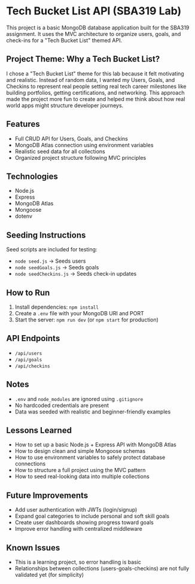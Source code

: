 # Tech Bucket List API (SBA319 Lab)

This project is a basic MongoDB database application built for the SBA319 assignment. It uses the MVC architecture to organize users, goals, and check-ins for a "Tech Bucket List" themed API.

## Project Theme: Why a Tech Bucket List?
I chose a "Tech Bucket List" theme for this lab because it felt motivating and realistic. Instead of random data, I wanted my Users, Goals, and Checkins to represent real people setting real tech career milestones like building portfolios, getting certifications, and networking.  This approach made the project more fun to create and helped me think about how real world apps might structure developer journeys.

## Features
- Full CRUD API for Users, Goals, and Checkins
- MongoDB Atlas connection using environment variables
- Realistic seed data for all collections
- Organized project structure following MVC principles

## Technologies
- Node.js
- Express
- MongoDB Atlas
- Mongoose
- dotenv

## Seeding Instructions
Seed scripts are included for testing:
- `node seed.js` → Seeds users
- `node seedGoals.js` → Seeds goals
- `node seedCheckins.js` → Seeds check-in updates

## How to Run
1. Install dependencies: `npm install`
2. Create a `.env` file with your MongoDB URI and PORT
3. Start the server: `npm run dev` (or `npm start` for production)

## API Endpoints
- `/api/users`
- `/api/goals`
- `/api/checkins`

## Notes
- `.env` and `node_modules` are ignored using `.gitignore`
- No hardcoded credentials are present
- Data was seeded with realistic and beginner-friendly examples

## Lessons Learned
- How to set up a basic Node.js + Express API with MongoDB Atlas
- How to design clean and simple Mongoose schemas
- How to use environment variables to safely protect database connections
- How to structure a full project using the MVC pattern
- How to seed real-looking data into multiple collections

## Future Improvements
- Add user authentication with JWTs (login/signup)
- Expand goal categories to include personal and soft skill goals
- Create user dashboards showing progress toward goals
- Improve error handling with centralized middleware

## Known Issues
- This is a learning project, so error handling is basic
- Relationships between collections (users-goals-checkins) are not fully validated yet (for simplicity)
